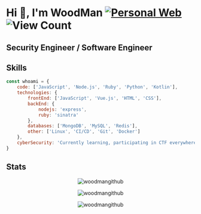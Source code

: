 # Hi 👋, I'm WoodMan [![Personal Web](https://img.shields.io/badge/Personal%20Web-%F0%9F%8C%90-blue?style=flat-square)](https://woodman.tw) ![View Count](https://komarev.com/ghpvc/?username=woodmangithub&label=Profile%20views&color=red&style=flat-square)
## Security Engineer / Software Engineer


## Skills
```js
const whoami = {
    code: ['JavaScript', 'Node.js', 'Ruby', 'Python', 'Kotlin'],
    technologies: {
        frontEnd: ['JavaScript', 'Vue.js', 'HTML', 'CSS'],
        backEnd: {
            nodejs: 'express',
            ruby: 'sinatra'
        },
        databases: ['MongoDB', 'MySQL', 'Redis'],
        other: ['Linux', 'CI/CD', 'Git', 'Docker']
    },
    cyberSecurity: 'Currently learning, participating in CTF everywhere.'
}
```

## Stats
<p align="center"> <img src="https://github-readme-stats.vercel.app/api?username=woodmangithub&theme=github_dark&show_icons=true" alt="woodmangithub" /> </p>
<p align="center"> <img src="https://github-readme-streak-stats.herokuapp.com?user=woodmangithub&theme=github-dark&date_format=M%20j%5B%2C%20Y%5D&fire=DD2727" alt="woodmangithub" /> </p>
<p align="center"> <img src="https://github-readme-stats.vercel.app/api/top-langs/?username=woodmangithub&theme=github_dark&layout=compact" alt="woodmangithub" /> </p>
